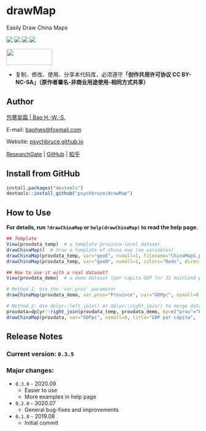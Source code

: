 # drawMap

Easily Draw China Maps

![](https://img.shields.io/badge/R-package-success)
![](https://img.shields.io/badge/Version-0.3.5-success)
![](https://img.shields.io/github/license/psychbruce/drawMap?label=License&color=success)
[![](https://img.shields.io/github/stars/psychbruce/drawMap?style=social)](https://github.com/psychbruce/drawMap/stargazers)

<a href="https://en.wikipedia.org/wiki/Creative_Commons_license"><img src="https://s1.ax1x.com/2020/07/28/aAjUJg.jpg" width="120px" height="42px"></a>

- 复制、修改、使用、分享本代码库，必须遵守<b>「创作共用许可协议 CC BY-NC-SA」（原作者署名-非商业用途使用-相同方式共享）</b>


## Author

[包寒吴霜 \| Bao H.-W.-S.](https://psychbruce.github.io)

E-mail: [baohws@foxmail.com](mailto:baohws@foxmail.com)

Website: [psychbruce.github.io](https://psychbruce.github.io)

[ResearchGate](https://www.researchgate.net/profile/Han_Wu_Shuang_Bao) |
[GitHub](https://github.com/psychbruce) |
[知乎](https://www.zhihu.com/people/psychbruce)


## Install from GitHub
```r
install.packages("devtools")
devtools::install_github("psychbruce/drawMap")
```


## How to Use

**For details, run `?drawChinaMap` or `help(drawChinaMap)` to read the help page.**

```r
## Template
View(provdata_temp)  # a template province-level dataset
drawChinaMap()  # draw a template of China map (no variables)
drawChinaMap(provdata_temp, var="geoE", nsmall=1, filename="ChinaMap1.png")
drawChinaMap(provdata_temp, var="geoN", nsmall=1, colors="Reds", direc=-1, addlabel=FALSE, filename="ChinaMap2.png")

## How to use it with a real dataset?
View(provdata_demo)  # a demo dataset (per capita GDP for 31 mainland provinces)

# Method 1: Use the 'var.prov' parameter
drawChinaMap(provdata_demo, var.prov="Province", var="GDPpc", nsmall=0, filename="ChinaMap_GDPpc.png")

# Method 2: Use dplyr::left_join() or dplyr::right_join() to merge datasets
provdata=dplyr::right_join(provdata_temp, provdata_demo, by=c("prov"="Province"))
drawChinaMap(provdata, var="GDPpc", nsmall=0, title="GDP per capita", filename="ChinaMap_GDPpc.png")
```


## Release Notes
### Current version: `0.3.5`
### Major changes:
+ `0.3.0` - 2020.09
  + Easier to use
  + More examples in help page
+ `0.2.0` - 2020.07
  + General bug-fixes and improvements
+ `0.1.0` - 2019.08
  + Initial commit
